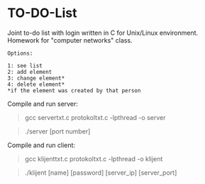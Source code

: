 # TO-DO-List

Joint to-do list with login written in C for Unix/Linux environment. Homework for "computer networks" class.
```
Options:

1: see list
2: add element
3: change element*
4: delete element*
*if the element was created by that person
```


Compile and run server:

>gcc servertxt.c protokoltxt.c -lpthread -o server

>./server [port number]

Compile and run client:

>gcc klijenttxt.c protokoltxt.c -lpthread -o klijent

>./klijent [name] [password] [server_ip] [server_port]
